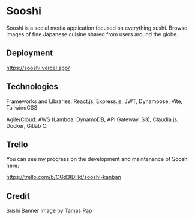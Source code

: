 # Sooshi

Sooshi is a social media application focused on everything sushi. Browse images of fine Japanese cuisine shared from users around the globe.

## Deployment

https://sooshi.vercel.app/

## Technologies

Frameworks and Libraries: React.js, Express.js, JWT, Dynamoose, Vite, TailwindCSS

Agile/Cloud: AWS (Lambda, DynamoDB, API Gateway, S3), Claudia.js, Docker, Gitlab CI

## Trello

You can see my progress on the development and maintenance of Sooshi here:

https://trello.com/b/CGd3IDHd/sooshi-kanban

## Credit
Sushi Banner Image by [Tamas Pap](https://unsplash.com/photos/zali_zGDWo8)
